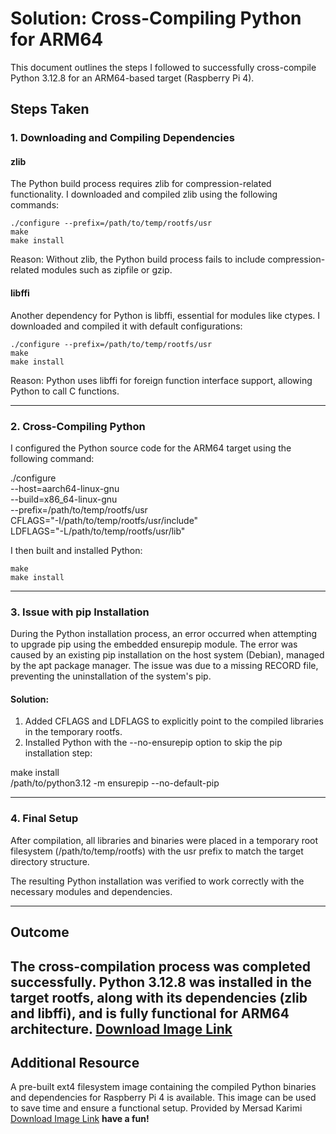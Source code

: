 # Solution: Cross-Compiling Python for ARM64

This document outlines the steps I followed to successfully cross-compile Python 3.12.8 for an ARM64-based target (Raspberry Pi 4).


## Steps Taken

### 1. Downloading and Compiling Dependencies

#### zlib
The Python build process requires zlib for compression-related functionality. I downloaded and compiled zlib using the following commands:
```
./configure --prefix=/path/to/temp/rootfs/usr  
make  
make install  
```
Reason: Without zlib, the Python build process fails to include compression-related modules such as zipfile or gzip.

#### libffi
Another dependency for Python is libffi, essential for modules like ctypes. I downloaded and compiled it with default configurations:
```
./configure --prefix=/path/to/temp/rootfs/usr  
make  
make install  
```
Reason: Python uses libffi for foreign function interface support, allowing Python to call C functions.

---

### 2. Cross-Compiling Python

I configured the Python source code for the ARM64 target using the following command:

./configure \
  --host=aarch64-linux-gnu \
  --build=x86_64-linux-gnu \
  --prefix=/path/to/temp/rootfs/usr \
  CFLAGS="-I/path/to/temp/rootfs/usr/include" \
  LDFLAGS="-L/path/to/temp/rootfs/usr/lib"

I then built and installed Python:

```
make  
make install  
```
---

### 3. Issue with pip Installation
During the Python installation process, an error occurred when attempting to upgrade pip using the embedded ensurepip module. The error was caused by an existing pip installation on the host system (Debian), managed by the apt package manager. The issue was due to a missing RECORD file, preventing the uninstallation of the system's pip.

#### Solution:
1. Added CFLAGS and LDFLAGS to explicitly point to the compiled libraries in the temporary rootfs.
2. Installed Python with the --no-ensurepip option to skip the pip installation step:

make install  
/path/to/python3.12 -m ensurepip --no-default-pip  

---

### 4. Final Setup

After compilation, all libraries and binaries were placed in a temporary root filesystem (/path/to/temp/rootfs) with the usr prefix to match the target directory structure.

The resulting Python installation was verified to work correctly with the necessary modules and dependencies.

---

## Outcome

The cross-compilation process was completed successfully. Python 3.12.8 was installed in the target rootfs, along with its dependencies (zlib and libffi), and is fully functional for ARM64 architecture.
[Download Image Link](https://mega.nz/file/Jy8WDJDQ#6PaSjU4r1qIyTmmYovXNCBqRpwjfG9cNF7jx9Y_Bnvc)
---

## Additional Resource

A pre-built ext4 filesystem image containing the compiled Python binaries and dependencies for Raspberry Pi 4 is available. This image can be used to save time and ensure a functional setup.
Provided by Mersad Karimi
[Download Image Link](https://mega.nz/file/Jy8WDJDQ#6PaSjU4r1qIyTmmYovXNCBqRpwjfG9cNF7jx9Y_Bnvc)
**have a fun!**
